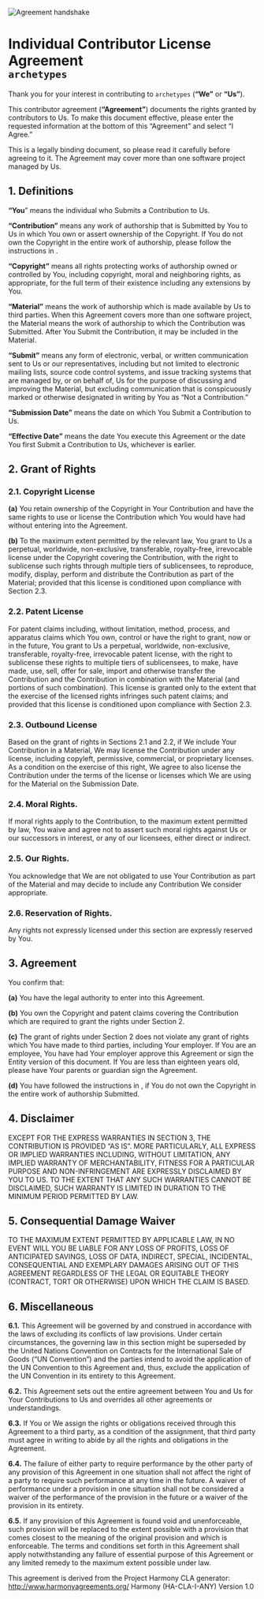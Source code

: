 ![Agreement handshake][handshake-image]

# Individual Contributor License Agreement<br><small>`archetypes`</small>

Thank you for your interest in contributing to `archetypes` (**“We”** or **“Us”**).

This contributor agreement (**“Agreement”**) documents the rights granted by contributors to Us. To make this document effective, please enter the requested information at the bottom of this “Agreement” and select “I Agree.”

This is a legally binding document, so please read it carefully before agreeing to it. The Agreement may cover more than one software project managed by Us.

## 1. Definitions
**“You**” means the individual who Submits a Contribution to Us.

**“Contribution”** means any work of authorship that is Submitted by You to Us in which You own or assert ownership of the Copyright. If You do not own the Copyright in the entire work of authorship, please follow the instructions in .

**“Copyright”** means all rights protecting works of authorship owned or controlled by You, including copyright, moral and neighboring rights, as appropriate, for the full term of their existence including any extensions by You.

**“Material”** means the work of authorship which is made available by Us to third parties. When this Agreement covers more than one software project, the Material means the work of authorship to which the Contribution was Submitted. After You Submit the Contribution, it may be included in the Material.

**“Submit”** means any form of electronic, verbal, or written communication sent to Us or our representatives, including but not limited to electronic mailing lists, source code control systems, and issue tracking systems that are managed by, or on behalf of, Us for the purpose of discussing and improving the Material, but excluding communication that is conspicuously marked or otherwise designated in writing by You as “Not a Contribution.”

**“Submission Date”** means the date on which You Submit a Contribution to Us.

**“Effective Date”** means the date You execute this Agreement or the date You first Submit a Contribution to Us, whichever is earlier.

## 2. Grant of Rights

### 2.1. Copyright License

**(a)** You retain ownership of the Copyright in Your Contribution and have the same rights to use or license the Contribution which You would have had without entering into the Agreement.

**(b)** To the maximum extent permitted by the relevant law, You grant to Us a perpetual, worldwide, non-exclusive, transferable, royalty-free, irrevocable license under the Copyright covering the Contribution, with the right to sublicense such rights through multiple tiers of sublicensees, to reproduce, modify, display, perform and distribute the Contribution as part of the Material; provided that this license is conditioned upon compliance with Section 2.3.

### 2.2. Patent License

For patent claims including, without limitation, method, process, and apparatus claims which You own, control or have the right to grant, now or in the future, You grant to Us a perpetual, worldwide, non-exclusive, transferable, royalty-free, irrevocable patent license, with the right to sublicense these rights to multiple tiers of sublicensees, to make, have made, use, sell, offer for sale, import and otherwise transfer the Contribution and the Contribution in combination with the Material (and portions of such combination). This license is granted only to the extent that the exercise of the licensed rights infringes such patent claims; and provided that this license is conditioned upon compliance with Section 2.3.

### 2.3. Outbound License

Based on the grant of rights in Sections 2.1 and 2.2, if We include Your Contribution in a Material, We may license the Contribution under any license, including copyleft, permissive, commercial, or proprietary licenses. As a condition on the exercise of this right, We agree to also license the Contribution under the terms of the license or licenses which We are using for the Material on the Submission Date.

### 2.4. Moral Rights.

If moral rights apply to the Contribution, to the maximum extent permitted by law, You waive and agree not to assert such moral rights against Us or our successors in interest, or any of our licensees, either direct or indirect.

### 2.5. Our Rights.
You acknowledge that We are not obligated to use Your Contribution as part of the Material and may decide to include any Contribution We consider appropriate.

### 2.6. Reservation of Rights.
Any rights not expressly licensed under this section are expressly reserved by You.

## 3. Agreement

You confirm that:

**(a)** You have the legal authority to enter into this Agreement.

**(b)** You own the Copyright and patent claims covering the Contribution which are required to grant the rights under Section 2.

**(c)** The grant of rights under Section 2 does not violate any grant of rights which You have made to third parties, including Your employer. If You are an employee, You have had Your employer approve this Agreement or sign the Entity version of this document. If You are less than eighteen years old, please have Your parents or guardian sign the Agreement.

**(d)** You have followed the instructions in , if You do not own the Copyright in the entire work of authorship Submitted.

## 4. Disclaimer
EXCEPT FOR THE EXPRESS WARRANTIES IN SECTION 3, THE CONTRIBUTION IS PROVIDED “AS IS”. MORE PARTICULARLY, ALL EXPRESS OR IMPLIED WARRANTIES INCLUDING, WITHOUT LIMITATION, ANY IMPLIED WARRANTY OF MERCHANTABILITY, FITNESS FOR A PARTICULAR PURPOSE AND NON-INFRINGEMENT ARE EXPRESSLY DISCLAIMED BY YOU TO US. TO THE EXTENT THAT ANY SUCH WARRANTIES CANNOT BE DISCLAIMED, SUCH WARRANTY IS LIMITED IN DURATION TO THE MINIMUM PERIOD PERMITTED BY LAW.

## 5. Consequential Damage Waiver
TO THE MAXIMUM EXTENT PERMITTED BY APPLICABLE LAW, IN NO EVENT WILL YOU BE LIABLE FOR ANY LOSS OF PROFITS, LOSS OF ANTICIPATED SAVINGS, LOSS OF DATA, INDIRECT, SPECIAL, INCIDENTAL, CONSEQUENTIAL AND EXEMPLARY DAMAGES ARISING OUT OF THIS AGREEMENT REGARDLESS OF THE LEGAL OR EQUITABLE THEORY (CONTRACT, TORT OR OTHERWISE) UPON WHICH THE CLAIM IS BASED.

## 6. Miscellaneous
**6.1.** This Agreement will be governed by and construed in accordance with the laws of excluding its conflicts of law provisions. Under certain circumstances, the governing law in this section might be superseded by the United Nations Convention on Contracts for the International Sale of Goods (“UN Convention”) and the parties intend to avoid the application of the UN Convention to this Agreement and, thus, exclude the application of the UN Convention in its entirety to this Agreement.

**6.2.** This Agreement sets out the entire agreement between You and Us for Your Contributions to Us and overrides all other agreements or understandings.

**6.3.** If You or We assign the rights or obligations received through this Agreement to a third party, as a condition of the assignment, that third party must agree in writing to abide by all the rights and obligations in the Agreement.

**6.4.** The failure of either party to require performance by the other party of any provision of this Agreement in one situation shall not affect the right of a party to require such performance at any time in the future. A waiver of performance under a provision in one situation shall not be considered a waiver of the performance of the provision in the future or a waiver of the provision in its entirety.

**6.5.** If any provision of this Agreement is found void and unenforceable, such provision will be replaced to the extent possible with a provision that comes closest to the meaning of the original provision and which is enforceable. The terms and conditions set forth in this Agreement shall apply notwithstanding any failure of essential purpose of this Agreement or any limited remedy to the maximum extent possible under law.

This agreement is derived from the Project Harmony CLA generator: http://www.harmonyagreements.org/ Harmony (HA-CLA-I-ANY) Version 1.0


[handshake-image]: /docs/img/icons8/handshake.png

